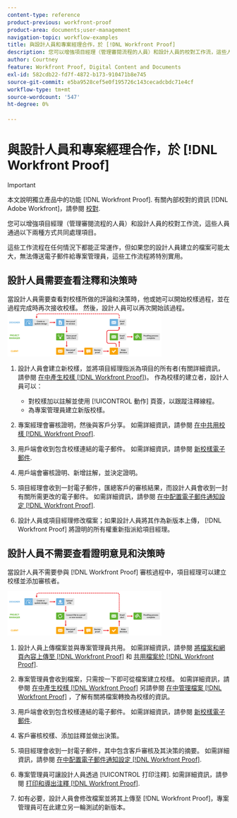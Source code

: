 ```yaml
---
content-type: reference
product-previous: workfront-proof
product-area: documents;user-management
navigation-topic: workflow-examples
title: 與設計人員和專案經理合作，於 [!DNL Workfront Proof]
description: 您可以增強項目經理（管理審閱流程的人員）和設計人員的校對工作流，這些人員通過以下兩種方式共同處理項目。
author: Courtney
feature: Workfront Proof, Digital Content and Documents
exl-id: 582cdb22-fd7f-4872-b173-910471b8e745
source-git-commit: e5ba9528cef5e0f195726c143cecadcbdc71e4cf
workflow-type: tm+mt
source-wordcount: '547'
ht-degree: 0%

---
```


# 與設計人員和專案經理合作，於 [!DNL Workfront Proof]

>[!IMPORTANT]
>
>本文說明獨立產品中的功能 [!DNL Workfront Proof]. 有關內部校對的資訊 [!DNL Adobe Workfront]，請參閱 [校對](../../../review-and-approve-work/proofing/proofing.md).

您可以增強項目經理（管理審閱流程的人員）和設計人員的校對工作流，這些人員通過以下兩種方式共同處理項目。

這些工作流程在任何情況下都能正常運作，但如果您的設計人員建立的檔案可能太大，無法傳送電子郵件給專案管理員，這些工作流程將特別實用。

## 設計人員需要查看注釋和決策時

當設計人員需要查看對校樣所做的評論和決策時，他或她可以開始校樣過程，並在過程完成時再次接收校樣。 然後，設計人員可以再次開始該過程。 ![designers_managers_-_option_A.png](assets/designers-managers---option-a-350x100.png)

1. 設計人員會建立新校樣，並將項目經理指派為項目的所有者(有關詳細資訊，請參閱 [在中產生校樣 [!DNL Workfront Proof]](../../../workfront-proof/wp-work-proofsfiles/create-proofs-and-files/generate-proofs.md))。 作為校樣的建立者，設計人員可以：

   * 對校樣加以註解並使用 [!UICONTROL 動作] 頁簽，以跟蹤注釋線程。
   * 為專案管理員建立新版校樣。

1. 專案經理會審核證明，然後與客戶分享。 如需詳細資訊，請參閱 [在中共用校樣 [!DNL Workfront Proof]](../../../workfront-proof/wp-work-proofsfiles/share-proofs-and-files/share-proof.md).
1. 用戶端會收到包含校樣連結的電子郵件。 如需詳細資訊，請參閱 [新校樣電子郵件](../../../workfront-proof/wp-emailsntfctns/proof-notifications-and-reminders/new-proof-email.md).
1. 用戶端會審核證明、新增註解，並決定證明。
1. 項目經理會收到一封電子郵件，匯總客戶的審核結果，而設計人員會收到一封有關所需更改的電子郵件。 如需詳細資訊，請參閱 [在中配置電子郵件通知設定 [!DNL Workfront Proof]](../../../workfront-proof/wp-emailsntfctns/email-alerts/config-email-notification-settings-wp.md).
1. 設計人員或項目經理修改檔案；如果設計人員將其作為新版本上傳， [!DNL Workfront Proof] 將證明的所有權重新指派給項目經理。

## 設計人員不需要查看證明意見和決策時

當設計人員不需要參與 [!DNL Workfront Proof] 審核過程中，項目經理可以建立校樣並添加審核者。

![designers_managers_-_option_B.png](assets/designers-managers---option-b-350x100.png)

1. 設計人員上傳檔案並與專案管理員共用。 如需詳細資訊，請參閱 [將檔案和網頁內容上傳至 [!DNL Workfront Proof]](../../../workfront-proof/wp-work-proofsfiles/create-proofs-and-files/upload-files-web-content.md) 和 [共用檔案於 [!DNL Workfront Proof]](../../../workfront-proof/wp-work-proofsfiles/share-proofs-and-files/share-files.md).

1. 專案管理員會收到檔案，只需按一下即可從檔案建立校樣。 如需詳細資訊，請參閱 [在中產生校樣 [!DNL Workfront Proof]](../../../workfront-proof/wp-work-proofsfiles/create-proofs-and-files/generate-proofs.md) 另請參閱  [在中管理檔案 [!DNL Workfront Proof]](../../../workfront-proof/wp-work-proofsfiles/manage-your-work/manage-files.md) ，了解有關將檔案轉換為校樣的資訊。

1. 用戶端會收到包含校樣連結的電子郵件。 如需詳細資訊，請參閱 [新校樣電子郵件](../../../workfront-proof/wp-emailsntfctns/proof-notifications-and-reminders/new-proof-email.md).
1. 客戶審核校樣、添加註釋並做出決策。
1. 項目經理會收到一封電子郵件，其中包含客戶審核及其決策的摘要。 如需詳細資訊，請參閱 [在中配置電子郵件通知設定 [!DNL Workfront Proof]](../../../workfront-proof/wp-emailsntfctns/email-alerts/config-email-notification-settings-wp.md).
1. 專案管理員可讓設計人員透過 [!UICONTROL 打印注釋]. 如需詳細資訊，請參閱 [打印和導出注釋 [!DNL Workfront Proof]](../../../workfront-proof/wp-work-proofsfiles/organize-your-work/print-and-export-comments.md).
1. 如有必要，設計人員會修改檔案並將其上傳至 [!DNL Workfront Proof]，專案管理員可在此建立另一輪測試的新版本。


